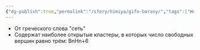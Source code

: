 ```yaml
---
{"dg-publish":true,"permalink":"/sfery/himiya/gifo-borany/","tags":["Неорганика"]}
---
```


- От греческого слова "сеть"
- Содержат наиболее открытые кластеры, в которых число свободных вершин равно трём: BnHn+6